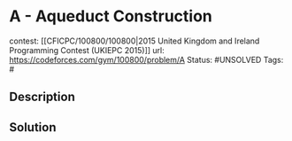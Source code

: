 # A - Aqueduct Construction

contest: [[CFICPC/100800/100800|2015 United Kingdom and Ireland Programming Contest (UKIEPC 2015)]]
url: https://codeforces.com/gym/100800/problem/A
Status: #UNSOLVED
Tags: #

## Description

## Solution

